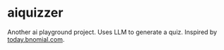 # aiquizzer
Another ai playground project. Uses LLM to generate a quiz. Inspired by [today.bnomial.com](today.bnomial.com/).
